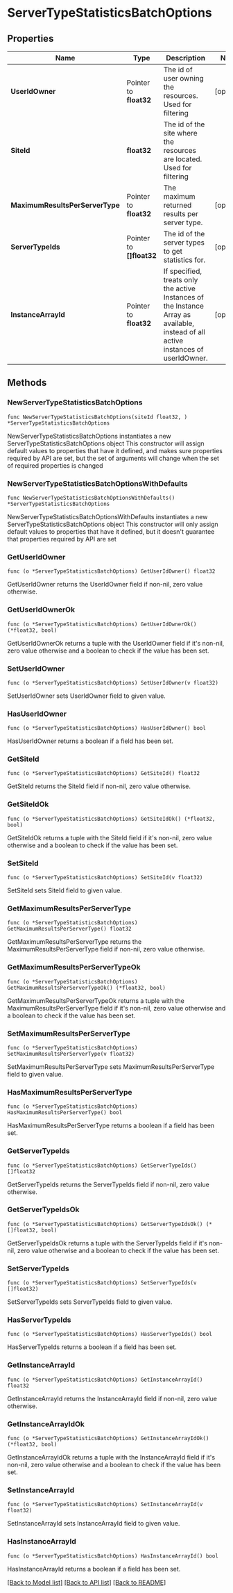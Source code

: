 # ServerTypeStatisticsBatchOptions

## Properties

Name | Type | Description | Notes
------------ | ------------- | ------------- | -------------
**UserIdOwner** | Pointer to **float32** | The id of user owning the resources. Used for filtering | [optional] 
**SiteId** | **float32** | The id of the site where the resources are located. Used for filtering | 
**MaximumResultsPerServerType** | Pointer to **float32** | The maximum returned results per server type. | [optional] 
**ServerTypeIds** | Pointer to **[]float32** | The id of the server types to get statistics for. | [optional] 
**InstanceArrayId** | Pointer to **float32** | If specified, treats only the active Instances of the Instance Array as available, instead of all active instances of userIdOwner. | [optional] 

## Methods

### NewServerTypeStatisticsBatchOptions

`func NewServerTypeStatisticsBatchOptions(siteId float32, ) *ServerTypeStatisticsBatchOptions`

NewServerTypeStatisticsBatchOptions instantiates a new ServerTypeStatisticsBatchOptions object
This constructor will assign default values to properties that have it defined,
and makes sure properties required by API are set, but the set of arguments
will change when the set of required properties is changed

### NewServerTypeStatisticsBatchOptionsWithDefaults

`func NewServerTypeStatisticsBatchOptionsWithDefaults() *ServerTypeStatisticsBatchOptions`

NewServerTypeStatisticsBatchOptionsWithDefaults instantiates a new ServerTypeStatisticsBatchOptions object
This constructor will only assign default values to properties that have it defined,
but it doesn't guarantee that properties required by API are set

### GetUserIdOwner

`func (o *ServerTypeStatisticsBatchOptions) GetUserIdOwner() float32`

GetUserIdOwner returns the UserIdOwner field if non-nil, zero value otherwise.

### GetUserIdOwnerOk

`func (o *ServerTypeStatisticsBatchOptions) GetUserIdOwnerOk() (*float32, bool)`

GetUserIdOwnerOk returns a tuple with the UserIdOwner field if it's non-nil, zero value otherwise
and a boolean to check if the value has been set.

### SetUserIdOwner

`func (o *ServerTypeStatisticsBatchOptions) SetUserIdOwner(v float32)`

SetUserIdOwner sets UserIdOwner field to given value.

### HasUserIdOwner

`func (o *ServerTypeStatisticsBatchOptions) HasUserIdOwner() bool`

HasUserIdOwner returns a boolean if a field has been set.

### GetSiteId

`func (o *ServerTypeStatisticsBatchOptions) GetSiteId() float32`

GetSiteId returns the SiteId field if non-nil, zero value otherwise.

### GetSiteIdOk

`func (o *ServerTypeStatisticsBatchOptions) GetSiteIdOk() (*float32, bool)`

GetSiteIdOk returns a tuple with the SiteId field if it's non-nil, zero value otherwise
and a boolean to check if the value has been set.

### SetSiteId

`func (o *ServerTypeStatisticsBatchOptions) SetSiteId(v float32)`

SetSiteId sets SiteId field to given value.


### GetMaximumResultsPerServerType

`func (o *ServerTypeStatisticsBatchOptions) GetMaximumResultsPerServerType() float32`

GetMaximumResultsPerServerType returns the MaximumResultsPerServerType field if non-nil, zero value otherwise.

### GetMaximumResultsPerServerTypeOk

`func (o *ServerTypeStatisticsBatchOptions) GetMaximumResultsPerServerTypeOk() (*float32, bool)`

GetMaximumResultsPerServerTypeOk returns a tuple with the MaximumResultsPerServerType field if it's non-nil, zero value otherwise
and a boolean to check if the value has been set.

### SetMaximumResultsPerServerType

`func (o *ServerTypeStatisticsBatchOptions) SetMaximumResultsPerServerType(v float32)`

SetMaximumResultsPerServerType sets MaximumResultsPerServerType field to given value.

### HasMaximumResultsPerServerType

`func (o *ServerTypeStatisticsBatchOptions) HasMaximumResultsPerServerType() bool`

HasMaximumResultsPerServerType returns a boolean if a field has been set.

### GetServerTypeIds

`func (o *ServerTypeStatisticsBatchOptions) GetServerTypeIds() []float32`

GetServerTypeIds returns the ServerTypeIds field if non-nil, zero value otherwise.

### GetServerTypeIdsOk

`func (o *ServerTypeStatisticsBatchOptions) GetServerTypeIdsOk() (*[]float32, bool)`

GetServerTypeIdsOk returns a tuple with the ServerTypeIds field if it's non-nil, zero value otherwise
and a boolean to check if the value has been set.

### SetServerTypeIds

`func (o *ServerTypeStatisticsBatchOptions) SetServerTypeIds(v []float32)`

SetServerTypeIds sets ServerTypeIds field to given value.

### HasServerTypeIds

`func (o *ServerTypeStatisticsBatchOptions) HasServerTypeIds() bool`

HasServerTypeIds returns a boolean if a field has been set.

### GetInstanceArrayId

`func (o *ServerTypeStatisticsBatchOptions) GetInstanceArrayId() float32`

GetInstanceArrayId returns the InstanceArrayId field if non-nil, zero value otherwise.

### GetInstanceArrayIdOk

`func (o *ServerTypeStatisticsBatchOptions) GetInstanceArrayIdOk() (*float32, bool)`

GetInstanceArrayIdOk returns a tuple with the InstanceArrayId field if it's non-nil, zero value otherwise
and a boolean to check if the value has been set.

### SetInstanceArrayId

`func (o *ServerTypeStatisticsBatchOptions) SetInstanceArrayId(v float32)`

SetInstanceArrayId sets InstanceArrayId field to given value.

### HasInstanceArrayId

`func (o *ServerTypeStatisticsBatchOptions) HasInstanceArrayId() bool`

HasInstanceArrayId returns a boolean if a field has been set.


[[Back to Model list]](../README.md#documentation-for-models) [[Back to API list]](../README.md#documentation-for-api-endpoints) [[Back to README]](../README.md)


